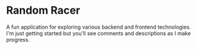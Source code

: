 # Random Racer
A fun application for exploring various backend and frontend technologies.  
I'm just getting started but you'll see comments and descriptions as I make progress.
